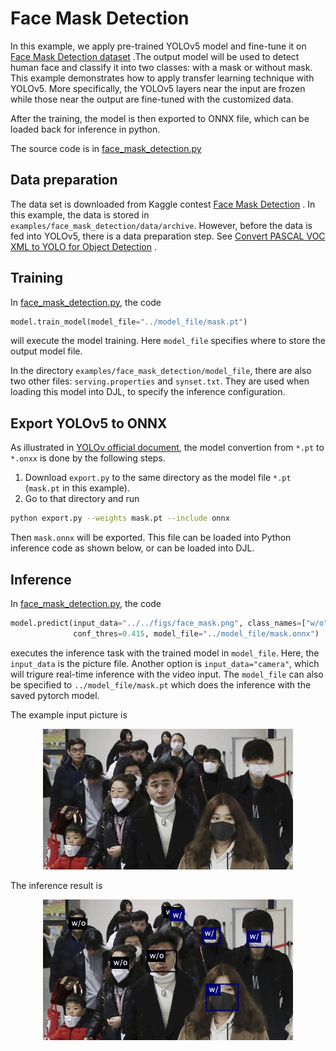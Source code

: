 # Face Mask Detection

In this example, we apply pre-trained YOLOv5 model and fine-tune it on [Face Mask Detection dataset](https://www.kaggle.com/datasets/andrewmvd/face-mask-detection?select=images)
.The output model will be used to detect human face and classify it into two classes: with a mask or without mask. 
This example demonstrates how to apply transfer learning technique with YOLOv5. More specifically, the YOLOv5 layers near the input are frozen while those near the output are fine-tuned with the customized data.

After the training, the model is then exported to ONNX file, which can be loaded back for inference in python.

The source code is in [face_mask_detection.py](../face_mask_detection/src/face_mask_detection.py)

## Data preparation

The data set is downloaded from Kaggle contest [Face Mask Detection](https://www.kaggle.com/code/nasreehsamaae/face-mask-detection-yolov5)
. In this example, the data is stored in `examples/face_mask_detection/data/archive`. However, before the data is fed into YOLOv5, there is a data preparation 
step. See [Convert PASCAL VOC XML to YOLO for Object Detection](https://towardsdatascience.com/convert-pascal-voc-xml-to-yolo-for-object-detection-f969811ccba5)
.

## Training

In [face_mask_detection.py](../face_mask_detection/src/face_mask_detection.py), the code 
```python
model.train_model(model_file="../model_file/mask.pt")
```
will execute the model training. Here `model_file` specifies where to store the output model file.

In the directory `examples/face_mask_detection/model_file`, there are also two other files: `serving.properties` and 
`synset.txt`. They are used when loading this model into DJL, to specify the inference configuration. 

## Export YOLOv5 to ONNX
As illustrated in [YOLOv official document](https://github.com/ultralytics/yolov5/issues/251), the model convertion 
from `*.pt` to `*.onxx` is done by the following steps.
1. Download `export.py` to the same directory as the model file `*.pt` (`mask.pt` in this example).
2. Go to that directory and run
```bash
python export.py --weights mask.pt --include onnx
```
Then `mask.onnx` will be exported. This file can be loaded into Python inference code as shown below, or can be loaded 
into DJL.

## Inference

In [face_mask_detection.py](../face_mask_detection/src/face_mask_detection.py), the code 
```python
model.predict(input_data="../../figs/face_mask.png", class_names=["w/o", "w/"],
              conf_thres=0.415, model_file="../model_file/mask.onnx")
``` 
executes the inference task with the trained model in `model_file`. Here, the `input_data` is the picture file. 
Another option is `input_data="camera"`, which will trigure real-time inference with the video input. The 
`model_file` can also be specified to `../model_file/mask.pt` which does the inference with the saved pytorch model.

The example input picture is 
<p align="center">
  <img src="../../figs/face_mask.png" width="400" title="The required number of training samples.">
</p>

The inference result is 
<p align="center">
  <img src="../../figs/face_mask_result.png" width="400" title="The required number of training samples.">
</p>


